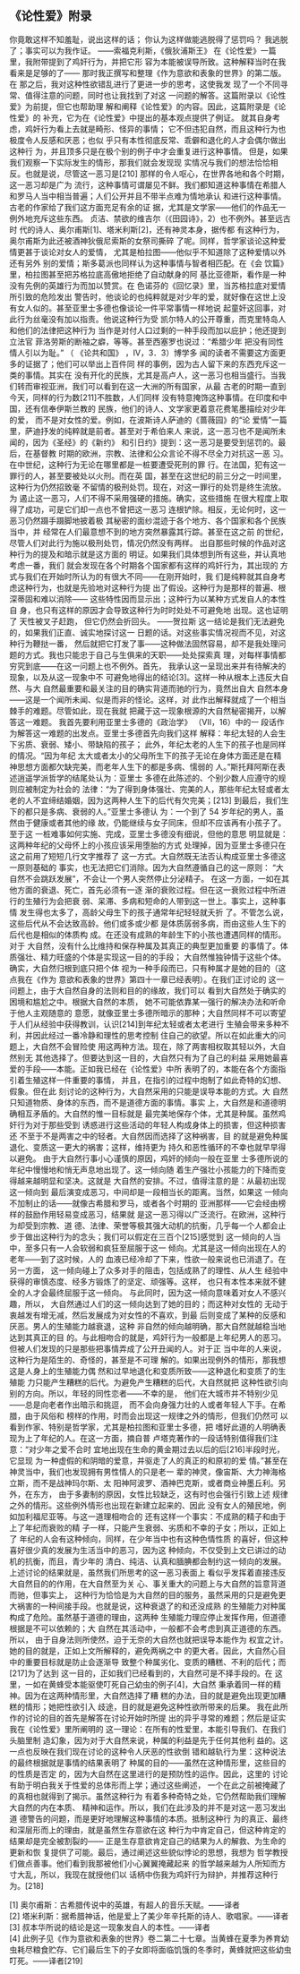 ## 《论性爱》附录
你竟敢这样不知羞耻，说出这样的话；
你认为这样做能逃脱得了惩罚吗？
我逃脱了；事实可以为我作证。
——索福克利斯，《俄狄浦斯王》
在《论性爱》一篇里，我附带提到了鸡奸行为，并把它形
容为本能被误导所致。这种解释当时在我看来是足够的了——
那时我正撰写和整理《作为意欲和表象的世界》的第二版。在
那之后，我对这种性欲错乱进行了更进一步的思考，这使我发
现了一个不同寻常、值得注意的问题，同时也让我找到了对这
一问题的解答。这篇附录以《论性爱》为前提，但它也帮助理
解和阐释《论性爱》的内容。因此，这篇附录是《论性爱》的
补充，它为在《论性爱》中提出的基本观点提供了例证。
就其自身考虑，鸡奸行为看上去就是畸形、怪异的事情；
它不但违犯自然，而且这种行为也极度令人反感和厌恶；也似
乎只有本性彻底反常、乖僻和退化的人才会偶尔做出这种行
为，并且顶多只是在极个别的例子中才会重复进行这种事情。
但是，如果我们观察一下实际发生的情形，那我们就会发现现
实情况与我们的想法恰恰相反。也就是说，尽管这一恶习是[210]
那样的令人呕心，在世界各地和各个时期，这一恶习却是广为
流行，这种事情可谓屡见不鲜。我们都知道这种事情在希腊人
和罗马人当中相当普遍；人们公开并且不带半点难为情地承认
和进行这种事情。古老的作家给了我们这方面充足有余的证
据，尤其是文学家——他们的作品无一例外地充斥这些东西。
贞洁、禁欲的维吉尔（《田园诗》，2）也不例外。甚至远古时
代的诗人、奥尔甫斯[1]、塔米利斯[2]，还有神灵本身，据传都
有这种行为，奥尔甫斯为此还被酒神狄俄尼索斯的女祭司撕碎
了呢。同样，哲学家谈论这种爱情更甚于谈论对女人的爱情，
尤其是柏拉图——他似乎不知道除了这种爱情以外还有另外
别的爱情；斯多葛派也同样认为这种事情与智者相匹配。在《会
饮篇》里，柏拉图甚至把苏格拉底高傲地拒绝了自动献身的阿
基比亚德斯，看作是一种没有先例的英雄行为而加以赞赏。在
色诺芬的《回忆录》里，当苏格拉底对爱情所引致的危险发出
警告时，他谈论的也纯粹就是对少年的爱，就好像在这世上没
有女人似的。甚至亚里士多德也像谈论一件平常事情一样地说
起童奸这回事，对此行为丝毫没有加以指责。他说这种行为受
凯尔特人的公开尊重，而克里特岛人和他们的法律把这种行为
当作是对付人口过剩的一种手段而加以庇护；他还提到立法官
菲洛劳斯的断袖之癖，等等。甚至西塞罗也说过：“希腊少年
把没有同性情人引以为耻。”
（
《论共和国》
，IV，3．3）博学多
闻的读者不需要这方面更多的证据了；他们可以举出上百件同
样的事例，因为古人留下来的东西充斥这一类的事情。其实在
没有开化的民族，尤其是高卢人，这一恶习也相当盛行。当我
们转而审视亚洲，我们可以看到在这一大洲的所有国家，从最
古老的时期一直到今天，同样的行为数[211]不胜数，人们同样
没有特意掩饰这种事情。在印度和中国，还有信奉伊斯兰教的
民族，他们的诗人、文学家更着意花费笔墨描绘对少年的爱，
而不是对女性的爱。例如，在波斯诗人萨迪的《蔷薇园》的“论
爱情”一篇里，萨迪抒发的纯粹就是前者。甚至对于希伯来人
来说，这一恶习也不是闻所未闻的，因为《圣经》的《新约》
和引日约》提到：这一恶习是要受到惩罚的。最后，在基督教
时期的欧洲，宗教、法律和公众言论不得不尽全力对抗这一恶
习。在中世纪，这种行为无论在哪里都是一桩要遭受死刑的罪
行。在法国，犯有这一罪行的人，甚至要被处以火刑。而在英
国，甚至在这世纪的前三分之一时间里，这种行为仍然招致毫
不留情的极刑处罚。现在，对这一罪行的处罚是终生流放。为
遏止这一恶习，人们不得不采用强硬的措施。确实，这些措施
在很大程度上取得了成功，可是它们却一点也不曾把这一恶习
连根铲除。相反，无论何时，这一恶习仍然蹑手蹑脚地披着极
其秘密的面纱混迹于各个地方、各个国家和各个民族当中，并
经常在人们最意想不到的地方突然暴露其行踪。甚至在这之前
的世纪，尽管人们对此行为施以极刑处罚，情况仍然没有两样。
出自那些时候的作品对这种行为的提及和暗示就是这方面的
明证。如果我们具体想到所有这些，并认真地考虑一番，我们
就会发现在各个时期各个国家都有这样的鸡奸行为，其出现的
方式与我们在开始时所认为的有很大不同——在刚开始时，我
们是纯粹就其自身考虑这种行为，也就是先验地对这种行为提
出了假设。这种行为是那样的普遍、根深蒂固和难以消除——
这些特性因而显示出；这种行为以某种方式发自人的本性自
身，也只有这样的原因才会导致这种行为时时处处不可避免地
出现。这也证明了
天性被叉子赶跑，
但它仍然会折回头。
——贺拉斯
这一结论是我们无法避免的，如果我们正直、诚实地探讨这一
日题的话。对这些事实情况视而不见，对这种行为鞭挞一番，
然后就把它打发了事——这种做法固然容易，却不是我处理问
题的方式。我也只能忠于自己与生俱来的天职——处处探索真
理，对每样事情都穷究到底——在这一问题上也不例外。首先，
我承认这一呈现出来并有待解决的现象，以及从这一现象中不
可避免地得出的结论[3]。这样一种从根本上违反大自然、与大
自然最重要和最关注的目的确实背道而驰的行为，竟然出自大
自然本身——这是一个闻所未闻、似是而非的怪论。这样，对
此作出解释就成了一个相当棘手的难题。尽管如此，现在我就
把藏于这一现象根源的大自然秘密揭开，以解答这一难题。
我首先要利用亚里士多德的《政治学》
（VⅡ，16）中的一
段话作为解答这一难题的出发点。亚里士多德首先向我们这样
解释：年纪太轻的人会生下劣质、衰弱、矮小、带缺陷的孩子；
此外，年纪太老的人生下的孩子也是同样的情况。“因为年纪
太大或者太小的父母所生下的孩子无论在身体方面还是在精
神思想方面都欠缺完美，而老年人生下的都是多病、懦弱的
人。”斯托拜阿斯在表述逍遥学派哲学的结尾处认为：亚里士
多德在此陈述的、个别少数人应遵守的规则应被制定为社会的
法律：“为了得到身体强壮、完美的人，那些年纪太轻或者太
老的人不宜缔结婚姻，因为这两种人生下的后代有欠完美；[213]
到最后，我们生下的都只是多病、衰弱的人。”亚里士多德认
为：一个到了 54 岁年纪的男人，虽然由于健康或者其他的缘
故，仍能继续与女子同床，但却不应该再有小孩子了。至于这
一桩难事如何实施、完成，亚里士多德没有细说，但他的意思
明显就是：这两种年纪的父母怀上的小孩应该采用堕胎的方式
处理掉，因为亚里士多德只在这之前用了短短几行文字推荐了
这一方式。大自然既无法否认构成亚里士多德这一原则基础的
事实，也无法把它们消除。因为大自然遵循自己的这一原则：
“大自然不会跳跃发展”，不会让一个男人突然停止分泌精子。
在这一方面，一如在其他方面的衰退、死亡，首先必须有一逐
渐的衰败过程。但在这一衰败过程中所进行的生殖行为会把衰
弱、呆滞、多病和短命的人带到这一世上。事实上，这种事情
发生得也太多了，高龄父母生下的孩子通常年纪轻轻就夭折
了。不管怎么说，这些后代从不会达致高龄。他们或多或少都
是体质孱弱多病，而由这些人生下的后代也是相似的体质构
成。在还没有成熟的年龄生下的小孩也遭遇同样的情形。对于
大自然，没有什么比维持和保存种属及其真正的典型更加重要
的事情了。体质强壮、精力旺盛的个体是实现这一目的的手段；
大自然惟独钟情于这些个体。确实，大自然归根到底只把个体
视为一种手段而已，只有种属才是她的目的（这点我在《作为
意欲和表象的世界》第四十一章已经表明）。在我们正讨论的
这一问题上，由于大自然自身的法则和目的的缘故，我们可以
看到大自然处于确实的困境和尴尬之中。根据大自然的本质，
她不可能依靠某一强行的解决办法和听命于他人主观随意的
意愿，就像亚里士多德所暗示的那种；大自然同样不可以寄望
于人们从经验中获得教训，认识[214]到年纪太轻或者太老进行
生殖会带来多种不利，并因此经过一番冷静和理性的思考控制
住自己的欲望。所以在如此重大的问题上，大自然不会冒险使
用这两种方法。现在，除了两害相权取其轻以外，大自然别无
其他选择了。但要达到这一目的，大自然只有为了自己的利益
采用她最喜爱的手段——本能。正如我已经在《论性爱》中所
表明了的，本能在各个方面指引着生殖这样一件重要的事情，
并且，在指引的过程中炮制了如此奇特的幻想、假象。但在此
刻讨论的这种行为，大自然采用的只能是误导本能的方式。大
自然只知道物质、身体的东西，而不是道德方面的事情。事实
上，大自然是和道德明确相互矛盾的。大自然的惟一目标就是
最完美地保存个体，尤其是种属。虽然鸡奸行为对于那些受到
诱惑进行这些活动的年轻人构成身体上的损害，但这种损害还
不至于不是两害之中的轻者。大自然因而选择了这种祸害，目
的就是避免种属退化、变质这一更大的祸害；这样，维持更为
持久和恶性循环的不幸也就早早得以避免。
由于大自然行事小心谨慎的原因，鸡奸的倾向一般在亚里
士多德所说的年纪中慢慢地和悄无声息地出现了。这一倾向随
着生产强壮小孩能力的下降而变得越来越明显和坚决。这就是
大自然的安排。不过，值得注意的是：从最初出现这一倾向到
最后演变成恶习，中间却是一段相当长的距离。当然，如果这
一倾向不加制止的话——就像古希腊和罗马，或者各个时期的
亚洲那样——它会经由榜样的鼓励作用轻易变成恶习，结果就
是这一恶习得以广泛流行。在欧洲，这种行为却受到宗教、道
德、法律、荣誉等极其强大动机的抗衡，几乎每一个人都会止
步于做出这种行为的念头；我们可以假定在三百个[215]感觉到
这一倾向的人当中，至多只有一人会软弱和疯狂至屈服于这一
倾向。尤其是这一倾向出现在人的老年——到了这时候，人的
血液已经冷却了下来，性欲一般来说也已消退了。在另一方面，
这一倾向碰上了众多对手的阻击，包括成熟了的理性、从人生
经验中获得的审慎态度、经多方锻炼了的坚定、顽强等。这样，
也只有本性本来就不健全的人才会最终屈服于这一倾向。
与此同时，因为这一倾向意味着对女人不感兴趣，所以，
大自然通过人们的这一倾向达到了她的目的；而这种对女性的
无动于衷越发有增无减，然后发展成为对女性的不喜欢，到最
后则变成了某种的反感和厌恶。男人的生殖能力越衰退，这种
非自然的倾向越明确，那大自然就越稳当地达到其真正的目
的。与此相吻合的就是，鸡奸行为一般都是上年纪男人的恶习。
但被人们发现的只是那些把事情弄成了公开丑闻的人。对于正
当中年的人来说，这种行为是陌生的、奇怪的，甚至是不可理
解的。如果出现例外的情形，那我想这是人身上的生殖能力偶
然和过早地退化和变质所致——这种退化和变质了的生殖能
力只能产生糟糕的后代。为避免产生糟糕的后代，大自然就把
这种性欲引向别的方向。所以，年轻的同性恋者——不幸的是，
他们在大城市并不特别少见——总是向老者作出暗示和挑逗，
而不会向身强力壮的人或者年轻人下手。在希腊，由于风俗和
榜样的作用，时而会出现这一规律之外的情形，但我们仍然可
以看到作家、特别是哲学家，尤其是柏拉图和亚里士多德，把
嗜好此道的人明确表现为上了年纪的人。在这一方面，摘自普
卢塔克著作的一段话特别值得我们注意：“对少年之爱不合时
宜地出现在生命的黄金期过去以后的后[216]半段时光，它显现
为一种虚假的和阴暗的爱意，并驱走了人的真正的和原初的爱
情。”甚至在神灵当中，我们也发现拥有男性情人的只是老一
辈的神灵，像宙斯、大力神海格立斯，而不是战神玛尔斯、太
阳神阿波罗、酒神巴克斯，或者商业神墨丘利。另外，在东方，
由于多妻制的原因，女性比较缺乏，这有时也会强行引致上述
规律之外的情形。这些例外情形也出现在新建立起来的、因此
没有女人的殖民地，例如加利福尼亚等。与这一道理相吻合的
还有这样一个事实：不成熟的精子和由于上了年纪而衰败的精
子一样，只能产生衰弱、劣质和不幸的子女；所以，正如上了
年纪的人会有这种倾向，同样，在少年当中也有这种色情性质
的喜好，但这种喜好很少真的发展为生活当中的恶习，因为这
种倾向，不仅受到上文已讲过的动机的抗衡，而且，青少年的
清白、纯洁、认真和腼腆都会制约这一倾向的发展。
上述讨论的结果就是，虽然我们所思考的这一恶习表面上
看似乎发挥着直接违反大自然目的的作用，在大自然至为关
心、事关重大的问题上与大自然的旨意背道而驰，但事实上，
这种行为恰恰是为大自然的目的服务，虽然采用的只是避免更
大祸害的一种间接手段。也就是说，这种衰退了的和还没成熟
的生殖能力对种属构成了危险。虽然基于道德的理由，这两种
生殖能力理应停止发挥作用，但道德根据是不可以依赖的；大
自然在其活动中，一般都不会考虑到真正道德的东西。所以，
由于自身法则所使然，迫于无奈的大自然也就把误导本能作为
权宜之计。她的目的就是，正如上文所解释的，避免两祸之中
的更大者。因此，大自然心目中的重要目标就是防止会逐渐导
致整个种属劣化、变质的糟糕、不利的后代；而[217]为了达到
这一目的，正如我们已经看到的，大自然可是不择手段的。在
这里，一如在黄蜂受本能驱使叮死自己幼虫的例子[4]，大自然
秉承着同一样的精神。因为在这两种情形里，大自然选择了糟
糕的办法，目的就是避免出现更加糟糕的情形；她把性欲引入
歧途，目的就是避免这种性欲所带来的后果。
我在此所作的讨论的目的首先是解答在讨论开始时所提
出的异乎寻常的难题；然后是证实我在《论性爱》里所阐明的
这一理论：在所有的性爱里，本能引导我们、在我们头脑里制
造幻象，因为对于大自然来说，种属的利益是先于任何其他利
益的。这一点也反映在我们现在讨论的这种令人厌恶的性欲倒
错和越轨行为里：这种说法的最终根据就是事情的结果表明了
种属的目的——虽然在这种情形里，这些目的的性质是否定
的，因为大自然在这里进行的是预防性的运作。因此，这里的
讨论有助于明白我关于性爱的总体形而上学；通过这些阐述，
一个在此之前被掩藏了的真相也就得到了揭示。虽然这种行为
有着多种奇特之处，它仍然帮助我们理解大自然的内在本质、
精神和运作。所以，我们在此涉及的并不是对这一恶习发出道
德警告的问题，而是更好地理解这种事情的本质。抵制这种行
为的真正、最终和深层形而上的理由，就是虽然生存意欲在这
种行为中肯定自己，但这种肯定的结果却是完全被割裂的——
正是生存意欲肯定自己的结果为人的解救、为生命的更新和恢
复提供了可能。最后，通过阐述这些貌似悖论的思想，我想为
哲学教授们做点善事。他们看到我那被他们小心翼翼掩藏起来
的哲学越来越为人所知而方寸大乱，所以，我现在就授他们以
话柄中伤我为鸡奸行为辩护，并推荐这种行为。[218]


[1] 奥尔甫斯：古希腊传说中的英雄，有超人的音乐天赋。——译者  
[2] 塔米利斯：据希腊神话，他是爱上了美少年辛托斯的诗人、歌唱家。——译者  
[3] 叔本华所说的结论是这一现象发自人的本性。——译者  
[4] 此例子见《作为意欲和表象的世界》卷二第二十七章。当黄蜂在夏季为养育幼虫耗尽粮食贮存、它们最后生下的子女即将面临饥饿的冬季时，黄蜂就把这些幼虫叮死。——译者[219]

